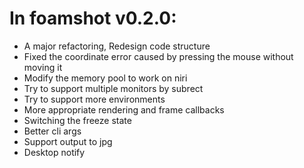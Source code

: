# In foamshot v0.2.0:
* A major refactoring, Redesign code structure
* Fixed the coordinate error caused by pressing the mouse without moving it
* Modify the memory pool to work on niri
* Try to support multiple monitors by subrect
* Try to support more environments
* More appropriate rendering and frame callbacks
* Switching the freeze state
* Better cli args
* Support output to jpg
* Desktop notify
